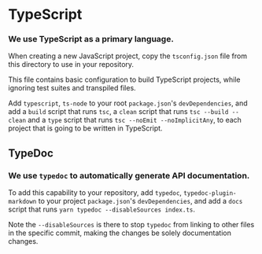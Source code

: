 # TypeScript

### We use TypeScript as a primary language.

When creating a new JavaScript project,
copy the `tsconfig.json` file from this directory to use in your repository.

This file contains basic configuration to build TypeScript projects,
while ignoring test suites and transpiled files.

Add `typescript`, `ts-node` to your root `package.json`'s `devDependencies`,
and add a `build` script that runs `tsc`,
a `clean` script that runs `tsc --build --clean` and a `type` script that runs `tsc --noEmit --noImplicitAny`,
to each project that is going to be written in TypeScript.

## TypeDoc

### We use `typedoc` to automatically generate API documentation.
To add this capability to your repository,
add `typedoc`, `typedoc-plugin-markdown` to your project `package.json`'s `devDependencies`,
and add a `docs` script that runs `yarn typedoc --disableSources index.ts`.

Note the `--disableSources` is there to stop `typedoc` from linking to other files in the specific commit,
making the changes be solely documentation changes.
